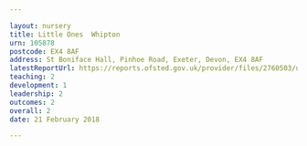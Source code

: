 ```yaml
---

layout: nursery
title: Little Ones  Whipton
urn: 105878
postcode: EX4 8AF
address: St Boniface Hall, Pinhoe Road, Exeter, Devon, EX4 8AF
latestReportUrl: https://reports.ofsted.gov.uk/provider/files/2760503/urn/105878.pdf
teaching: 2
development: 1
leadership: 2
outcomes: 2
overall: 2
date: 21 February 2018

---
```

